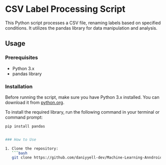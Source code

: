 # CSV Label Processing Script

This Python script processes a CSV file, renaming labels based on specified conditions. It utilizes the pandas library for data manipulation and analysis.

## Usage

### Prerequisites

- Python 3.x
- pandas library

### Installation

Before running the script, make sure you have Python 3.x installed. You can download it from [python.org](https://www.python.org/).

To install the required library, run the following command in your terminal or command prompt:

```bash
pip install pandas


### How to Use

1. Clone the repository:
   ```bash
   git clone https://github.com/daniyyell-dev/Machine-Learning-Anndroid
